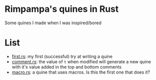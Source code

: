 # Rimpampa's quines in Rust
Some quines I made when I was inspired/bored

# List
* [first.rs](/first.rs): my first (successful) try at writing a quine
* [comment.rs](/comment.rs): the value of `t` when modified will generate a new quine with it's value added in the top and bottom comments
* [macro.rs](/macro.rs): a quine that uses macros. Is this the first one that does it?
